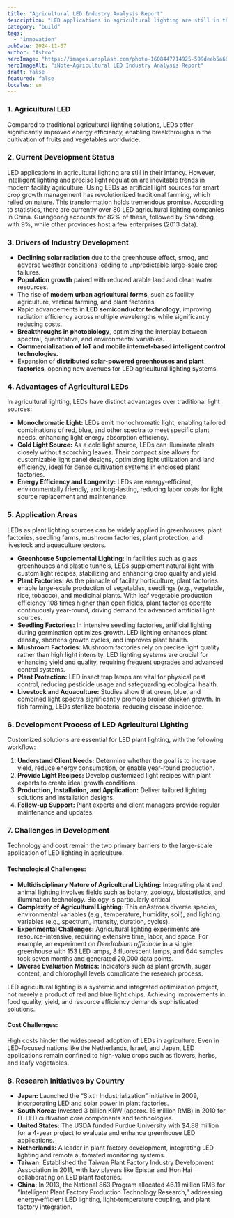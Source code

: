 ```yaml
---
title: "Agricultural LED Industry Analysis Report"
description: "LED applications in agricultural lighting are still in their infancy,"
category: "build"
tags:
  - "innovation"
pubDate: 2024-11-07
author: "Astro"
heroImage: "https://images.unsplash.com/photo-1608447714925-599deeb5a682"
heroImageAlt: "iNote-Agricultural LED Industry Analysis Report"
draft: false
featured: false
locales: en
---
```


### 1. Agricultural LED

Compared to traditional agricultural lighting solutions, LEDs offer significantly improved energy efficiency, enabling breakthroughs in the cultivation of fruits and vegetables worldwide.

### 2. Current Development Status

LED applications in agricultural lighting are still in their infancy. However, intelligent lighting and precise light regulation are inevitable trends in modern facility agriculture. Using LEDs as artificial light sources for smart crop growth management has revolutionized traditional farming, which relied on nature. This transformation holds tremendous promise. According to statistics, there are currently over 80 LED agricultural lighting companies in China. Guangdong accounts for 82% of these, followed by Shandong with 9%, while other provinces host a few enterprises (2013 data).

### 3. Drivers of Industry Development

- **Declining solar radiation** due to the greenhouse effect, smog, and adverse weather conditions leading to unpredictable large-scale crop failures.
- **Population growth** paired with reduced arable land and clean water resources.
- The rise of **modern urban agricultural forms**, such as facility agriculture, vertical farming, and plant factories.
- Rapid advancements in **LED semiconductor technology**, improving radiation efficiency across multiple wavelengths while significantly reducing costs.
- **Breakthroughs in photobiology**, optimizing the interplay between spectral, quantitative, and environmental variables.
- **Commercialization of IoT and mobile internet-based intelligent control technologies.**
- Expansion of **distributed solar-powered greenhouses and plant factories**, opening new avenues for LED agricultural lighting systems.

### 4. Advantages of Agricultural LEDs

In agricultural lighting, LEDs have distinct advantages over traditional light sources:

- **Monochromatic Light:** LEDs emit monochromatic light, enabling tailored combinations of red, blue, and other spectra to meet specific plant needs, enhancing light energy absorption efficiency.
- **Cold Light Source:** As a cold light source, LEDs can illuminate plants closely without scorching leaves. Their compact size allows for customizable light panel designs, optimizing light utilization and land efficiency, ideal for dense cultivation systems in enclosed plant factories.
- **Energy Efficiency and Longevity:** LEDs are energy-efficient, environmentally friendly, and long-lasting, reducing labor costs for light source replacement and maintenance.

### 5. Application Areas

LEDs as plant lighting sources can be widely applied in greenhouses, plant factories, seedling farms, mushroom factories, plant protection, and livestock and aquaculture sectors.

- **Greenhouse Supplemental Lighting:** In facilities such as glass greenhouses and plastic tunnels, LEDs supplement natural light with custom light recipes, stabilizing and enhancing crop quality and yield.
- **Plant Factories:** As the pinnacle of facility horticulture, plant factories enable large-scale production of vegetables, seedlings (e.g., vegetable, rice, tobacco), and medicinal plants. With leaf vegetable production efficiency 108 times higher than open fields, plant factories operate continuously year-round, driving demand for advanced artificial light sources.
- **Seedling Factories:** In intensive seedling factories, artificial lighting during germination optimizes growth. LED lighting enhances plant density, shortens growth cycles, and improves plant health.
- **Mushroom Factories:** Mushroom factories rely on precise light quality rather than high light intensity. LED lighting systems are crucial for enhancing yield and quality, requiring frequent upgrades and advanced control systems.
- **Plant Protection:** LED insect trap lamps are vital for physical pest control, reducing pesticide usage and safeguarding ecological health.
- **Livestock and Aquaculture:** Studies show that green, blue, and combined light spectra significantly promote broiler chicken growth. In fish farming, LEDs sterilize bacteria, reducing disease incidence.

### 6. Development Process of LED Agricultural Lighting

Customized solutions are essential for LED plant lighting, with the following workflow:

1. **Understand Client Needs:** Determine whether the goal is to increase yield, reduce energy consumption, or enable year-round production.
2. **Provide Light Recipes:** Develop customized light recipes with plant experts to create ideal growth conditions.
3. **Production, Installation, and Application:** Deliver tailored lighting solutions and installation designs.
4. **Follow-up Support:** Plant experts and client managers provide regular maintenance and updates.

### 7. Challenges in Development

Technology and cost remain the two primary barriers to the large-scale application of LED lighting in agriculture.

#### Technological Challenges:

- **Multidisciplinary Nature of Agricultural Lighting:** Integrating plant and animal lighting involves fields such as botany, zoology, biostatistics, and illumination technology. Biology is particularly critical.
- **Complexity of Agricultural Lighting:** This enAstroes diverse species, environmental variables (e.g., temperature, humidity, soil), and lighting variables (e.g., spectrum, intensity, duration, cycles).
- **Experimental Challenges:** Agricultural lighting experiments are resource-intensive, requiring extensive time, labor, and space. For example, an experiment on _Dendrobium officinale_ in a single greenhouse with 153 LED lamps, 8 fluorescent lamps, and 644 samples took seven months and generated 20,000 data points.
- **Diverse Evaluation Metrics:** Indicators such as plant growth, sugar content, and chlorophyll levels complicate the research process.

LED agricultural lighting is a systemic and integrated optimization project, not merely a product of red and blue light chips. Achieving improvements in food quality, yield, and resource efficiency demands sophisticated solutions.

#### Cost Challenges:

High costs hinder the widespread adoption of LEDs in agriculture. Even in LED-focused nations like the Netherlands, Israel, and Japan, LED applications remain confined to high-value crops such as flowers, herbs, and leafy vegetables.

### 8. Research Initiatives by Country

- **Japan:** Launched the “Sixth Industrialization” initiative in 2009, incorporating LED and solar power in plant factories.
- **South Korea:** Invested 3 billion KRW (approx. 16 million RMB) in 2010 for IT-LED cultivation core components and technologies.
- **United States:** The USDA funded Purdue University with $4.88 million for a 4-year project to evaluate and enhance greenhouse LED applications.
- **Netherlands:** A leader in plant factory development, integrating LED lighting and remote automated monitoring systems.
- **Taiwan:** Established the Taiwan Plant Factory Industry Development Association in 2011, with key players like Epistar and Hon Hai collaborating on LED plant factories.
- **China:** In 2013, the National 863 Program allocated 46.11 million RMB for “Intelligent Plant Factory Production Technology Research,” addressing energy-efficient LED lighting, light-temperature coupling, and plant factory integration.
